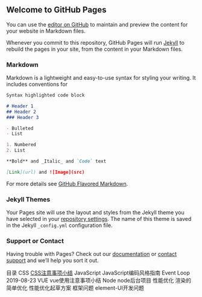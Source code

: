 ## Welcome to GitHub Pages

You can use the [editor on GitHub](https://github.com/zyz2019/sage/edit/gh-pages/index.md) to maintain and preview the content for your website in Markdown files.

Whenever you commit to this repository, GitHub Pages will run [Jekyll](https://jekyllrb.com/) to rebuild the pages in your site, from the content in your Markdown files.

### Markdown

Markdown is a lightweight and easy-to-use syntax for styling your writing. It includes conventions for

```markdown
Syntax highlighted code block

# Header 1
## Header 2
### Header 3

- Bulleted
- List

1. Numbered
2. List

**Bold** and _Italic_ and `Code` text

[Link](url) and ![Image](src)
```

For more details see [GitHub Flavored Markdown](https://guides.github.com/features/mastering-markdown/).

### Jekyll Themes

Your Pages site will use the layout and styles from the Jekyll theme you have selected in your [repository settings](https://github.com/zyz2019/sage/settings). The name of this theme is saved in the Jekyll `_config.yml` configuration file.

### Support or Contact

Having trouble with Pages? Check out our [documentation](https://docs.github.com/categories/github-pages-basics/) or [contact support](https://support.github.com/contact) and we’ll help you sort it out.

目录
CSS
[CSS注意事项小结](https://zyz2019.github.io/zyz/)
JavaScript
JavaScript编码风格指南
Event Loop 2019-08-23
VUE
vue使用注意事项小结
Node
node后台项目
性能优化
渲染的简单优化
性能优化起草方案
框架问题
element-UI开发问题
